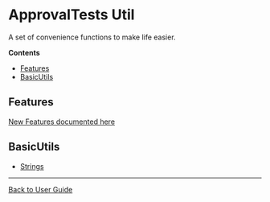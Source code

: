 <!--
This file was generate by MarkdownSnippets.
Source File: /approvaltests-util/docs/mdsource/README.source.md
To change this file edit the source file and then re-run the generation using either the dotnet global tool (https://github.com/SimonCropp/MarkdownSnippets#markdownsnippetstool) or using the api (https://github.com/SimonCropp/MarkdownSnippets#running-as-a-unit-test).
-->
<a id="top"></a>

# ApprovalTests Util
A set of convenience functions to make life easier.



<!-- START doctoc generated TOC please keep comment here to allow auto update -->
<!-- DON'T EDIT THIS SECTION, INSTEAD RE-RUN doctoc TO UPDATE -->
**Contents**

- [Features](#features)
- [BasicUtils](#basicutils)

<!-- END doctoc generated TOC please keep comment here to allow auto update -->

## Features
[New Features documented here](Features.md#top)

## BasicUtils

* [Strings](StringUtils.md#top)

---

[Back to User Guide](README.md#top)

